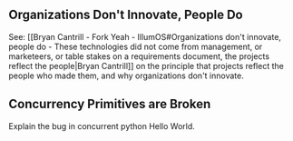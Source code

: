 ## Organizations Don't Innovate, People Do
See: [[Bryan Cantrill - Fork Yeah - IllumOS#Organizations don't innovate, people do - These technologies did not come from management, or marketeers, or table stakes on a requirements document, the projects reflect the people|Bryan Cantrill]] on the principle that projects reflect the people who made them, and why organizations don't innovate.

## Concurrency Primitives are Broken
Explain the bug in concurrent python Hello World.

